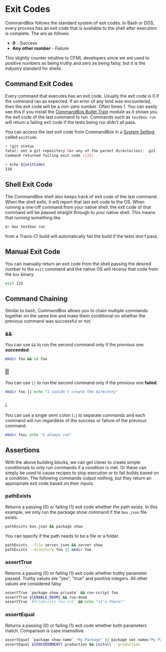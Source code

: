 # Exit Codes

CommandBox follows the standard system of exit codes. In Bash or DOS, every process has an exit code that is available to the shell after execution is complete. The are as follows:

* **0** - Success
* **Any other number** - Failure

This slightly counter intuitive to CFML developers since we are used to positive numbers as being truthy and zero as being falsy, but it is the industry standard for shells.

## Command Exit Codes

Every command that executes has an exit code. Usually the exit code is 0 if the command ran as expected. If an error of any kind was encountered, then the exit code will be a non-zero number. Often times 1. You can easily see this if you install the [CommandBox Bullet Train](https://forgebox.io/view/commandbox-bullet-train) module as it shows you the exit code of the last command to run. Commands such as `testbox run` will return a failing exit code if the tests being run didn't all pass.

You can access the last exit code from CommandBox in a [System Setting](../system-settings.md) called `exitCode`.

```bash
> !git status
fatal: not a git repository (or any of the parent directories): .git
Command returned failing exit code [128]
​
> echo ${exitCode}
128
```

## Shell Exit Code

The CommandBox shell also keeps track of exit code of the last command. When the shell exits, it will report that last exit code to the OS. When running a one-off command from your native shell, the exit code of that command will be passed straight through to your native shell. This means that running something like

```bash
$> box testbox run
```

from a Travis-CI build will automatically fail the build if the tests don't pass.

## Manual Exit Code

You can manually return an exit code from the shell passing the desired number to the `exit` command and the native OS will receive that code from the `box` binary.

```bash
exit 123
```

## Command Chaining

Similar to bash, CommandBox allows you to chain multiple commands together on the same line and make them conditional on whether the previous command was successful or not.

### &&

You can use `&&` to run the second command only if the previous one **succeeded**.

```bash
mkdir foo && cd foo
```

### \|\|

You can use `||` to run the second command only if the previous one **failed**.

```bash
mkdir foo || echo "I couldn't create the directory"
```

### ;

You can use a single semi colon \(`;`\) to separate commands and each command will run regardless of the success or failure of the previous command.

```bash
mkdir foo; echo "I always run"
```

## Assertions

With the above building blocks, we can get clever to create simple conditionals to only run commands if a condition is met. Or these can simply be used to cause recipes to stop execution or to fail builds based on a condition. The following commands output nothing, but they return an appropriate exit code based on their inputs.

### pathExists

Returns a passing \(0\) or failing \(1\) exit code whether the path exists. In this example, we only run the package show command if the `box.json` file exists.

```bash
pathExists box.json && package show
```

You can specify if the path needs to be a file or a folder.

```bash
pathExists --file server.json && server show
pathExists --directory foo || mkdir foo
```

### assertTrue

Returns a passing \(0\) or failing \(1\) exit code whether truthy parameter passed. Truthy values are "yes", "true" and positive integers. All other values are considered falsy

```bash
assertTrue `package show private` && run-script foo
assertTrue ${ENABLE_DOOM} && run-doom
assertTrue `#fileExists foo.txt` && echo "it's there!"
```

### assertEqual

Returns a passing \(0\) or failing \(1\) exit code whether both parameters match. Comparison is case insensitive.

```bash
assertEqual `package show name` "My Package" || package set name="My Package"
assertEqual ${ENVIRONMENT} production && install --production
```


